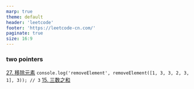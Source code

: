 ```yaml
---
marp: true
theme: default
header: 'leetcode'
footer: 'https://leetcode-cn.com/'
paginate: true
size: 16:9
---
```


### two pointers

[27. 移除元素](https://leetcode-cn.com/problems/remove-element/)
`console.log('removeElement', removeElement([1, 3, 3, 2, 3, 1], 3)); // 3`
[15. 三数之和](https://leetcode-cn.com/problems/3sum/)